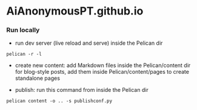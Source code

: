 # AiAnonymousPT.github.io

### Run locally

- run dev server (live reload and serve) inside the Pelican dir

`pelican -r -l`

- create new content: add Markdown files inside the Pelican/content dir for blog-style posts, add them inside Pelican/content/pages to create standalone pages

- publish: run this command from inside the Pelican dir

`pelican content -o .. -s publishconf.py`